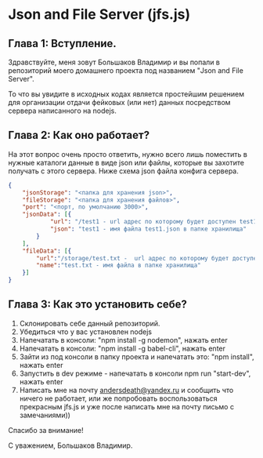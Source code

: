 # Json and File Server (jfs.js)

## Глава 1: Вступление.

Здравствуйте, меня зовут Большаков Владимир и вы попали в репозиторий моего домашнего проекта под названием "Json and File Server". 

То что вы увидите в исходных кодах является простейшим решением для организации отдачи фейковых (или нет) данных посредством сервера написанного на nodejs.

## Глава 2: Как оно работает?

На этот вопрос очень просто ответить, нужно всего лишь поместить в нужные каталоги данные в виде json или файлы, которые вы захотите получать с этого сервера. Ниже схема json файла конфига сервера.

```json
{
    "jsonStorage": "<папка для хранения json>",
    "fileStorage": "<папка для хранения файлов>",
    "port": "<порт, по умолчанию 3000>",
    "jsonData": [{ 
            "url": "/test1 - url адрес по которому будет доступен test1.json в данном случае http://localhost:3000/test1",
            "json": "test1 - имя файла test1.json в папке хранилища"
        }
    ],
    "fileData": [{
        "url":"/storage/test.txt -  url адрес по которому будет доступен test.txt в данном случае это http://localhost:3000/storage/test.txt",
        "name":"test.txt - имя файла в папке хранилища"
    }]
}
```

## Глава 3: Как это установить себе?

1. Склонировать себе данный репозиторий.
2. Убедиться что у вас установлен nodejs
3. Напечатать в консоли: "npm install -g nodemon", нажать enter
4. Напечатать в консоли: "npm install -g babel-cli", нажать enter
5. Зайти из под консоли в папку проекта и напечатать это: "npm install", нажать enter
6. Запустить в dev режиме - напечатать в консоли npm run "start-dev", нажать enter
7. Написать мне на почту andersdeath@yandex.ru и сообщить что ничего не работает, или же попробовать воспользоваться прекрасным jfs.js и уже после написать мне на почту письмо с замечаниями))

Спасибо за внимание!

С уважением, Большаков Владимир.
